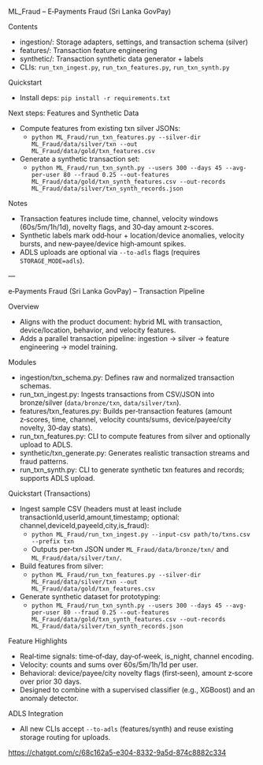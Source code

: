 ML_Fraud – E‑Payments Fraud (Sri Lanka GovPay)

Contents
- ingestion/: Storage adapters, settings, and transaction schema (silver)
- features/: Transaction feature engineering
- synthetic/: Transaction synthetic data generator + labels
- CLIs: `run_txn_ingest.py`, `run_txn_features.py`, `run_txn_synth.py`

Quickstart
- Install deps: `pip install -r requirements.txt`

Next steps: Features and Synthetic Data
- Compute features from existing txn silver JSONs:
  - `python ML_Fraud/run_txn_features.py --silver-dir ML_Fraud/data/silver/txn --out ML_Fraud/data/gold/txn_features.csv`
- Generate a synthetic transaction set:
  - `python ML_Fraud/run_txn_synth.py --users 300 --days 45 --avg-per-user 80 --fraud 0.25 --out-features ML_Fraud/data/gold/txn_synth_features.csv --out-records ML_Fraud/data/silver/txn_synth_records.json`

Notes
- Transaction features include time, channel, velocity windows (60s/5m/1h/1d), novelty flags, and 30‑day amount z‑scores.
- Synthetic labels mark odd‑hour + location/device anomalies, velocity bursts, and new‑payee/device high‑amount spikes.
- ADLS uploads are optional via `--to-adls` flags (requires `STORAGE_MODE=adls`).

—

e‑Payments Fraud (Sri Lanka GovPay) – Transaction Pipeline

Overview
- Aligns with the product document: hybrid ML with transaction, device/location, behavior, and velocity features.
- Adds a parallel transaction pipeline: ingestion → silver → feature engineering → model training.

Modules
- ingestion/txn_schema.py: Defines raw and normalized transaction schemas.
- run_txn_ingest.py: Ingests transactions from CSV/JSON into bronze/silver (`data/bronze/txn`, `data/silver/txn`).
- features/txn_features.py: Builds per‑transaction features (amount z‑scores, time, channel, velocity counts/sums, device/payee/city novelty, 30‑day stats).
- run_txn_features.py: CLI to compute features from silver and optionally upload to ADLS.
- synthetic/txn_generate.py: Generates realistic transaction streams and fraud patterns.
- run_txn_synth.py: CLI to generate synthetic txn features and records; supports ADLS upload.

Quickstart (Transactions)
- Ingest sample CSV (headers must at least include transactionId,userId,amount,timestamp; optional: channel,deviceId,payeeId,city,is_fraud):
  - `python ML_Fraud/run_txn_ingest.py --input-csv path/to/txns.csv --prefix txn`
  - Outputs per‑txn JSON under `ML_Fraud/data/bronze/txn/` and `ML_Fraud/data/silver/txn/`.
- Build features from silver:
  - `python ML_Fraud/run_txn_features.py --silver-dir ML_Fraud/data/silver/txn --out ML_Fraud/data/gold/txn_features.csv`
- Generate synthetic dataset for prototyping:
  - `python ML_Fraud/run_txn_synth.py --users 300 --days 45 --avg-per-user 80 --fraud 0.25 --out-features ML_Fraud/data/gold/txn_synth_features.csv --out-records ML_Fraud/data/silver/txn_synth_records.json`

Feature Highlights
- Real‑time signals: time‑of‑day, day‑of‑week, is_night, channel encoding.
- Velocity: counts and sums over 60s/5m/1h/1d per user.
- Behavioral: device/payee/city novelty flags (first‑seen), amount z‑score over prior 30 days.
- Designed to combine with a supervised classifier (e.g., XGBoost) and an anomaly detector.

ADLS Integration
- All new CLIs accept `--to-adls` (features/synth) and reuse existing storage routing for uploads.



https://chatgpt.com/c/68c162a5-e304-8332-9a5d-874c8882c334
